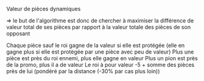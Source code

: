 Valeur de pièces dynamiques

=> le but de l'algorithme est donc de chercher à maximiser la différence de valeur total de ses pièces par rapport à la valeur totale des pièces de son opposant

Chaque pièce sauf le roi gagne de la valeur si elle est protégée (elle en gagne plus si elle est protègée par une pièce avec peu de valeur)
Plus une pièce est près du roi ennemi, plus elle gagne en valeur
Plus un pion est près de la promo, plus il a de valeur
Le roi à pour valeur -5 + somme des pièces près de lui (pondéré par la distance (-30% par cas plus loin))

